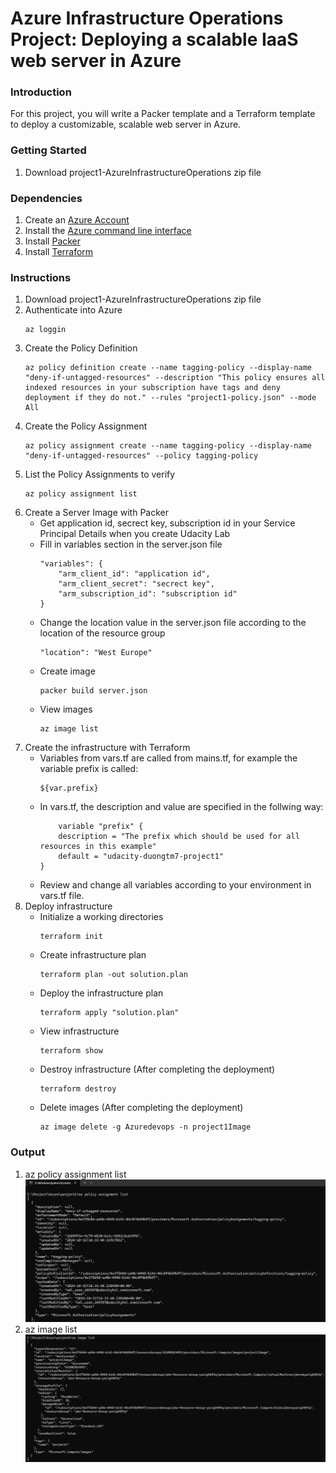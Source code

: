 # Azure Infrastructure Operations Project: Deploying a scalable IaaS web server in Azure

### Introduction
For this project, you will write a Packer template and a Terraform template to deploy a customizable, scalable web server in Azure.

### Getting Started
1. Download project1-AzureInfrastructureOperations zip file

### Dependencies
1. Create an [Azure Account](https://portal.azure.com) 
2. Install the [Azure command line interface](https://docs.microsoft.com/en-us/cli/azure/install-azure-cli?view=azure-cli-latest)
3. Install [Packer](https://www.packer.io/downloads)
4. Install [Terraform](https://www.terraform.io/downloads.html)

### Instructions
1. Download project1-AzureInfrastructureOperations zip file
2. Authenticate into Azure
    ```
    az loggin
    ```
3. Create the Policy Definition
    ```
    az policy definition create --name tagging-policy --display-name "deny-if-untagged-resources" --description "This policy ensures all indexed resources in your subscription have tags and deny deployment if they do not." --rules "project1-policy.json" --mode All
    ```
4. Create the Policy Assignment
    ```
    az policy assignment create --name tagging-policy --display-name "deny-if-untagged-resources" --policy tagging-policy
    ```
5. List the Policy Assignments to verify
    ```
    az policy assignment list
    ```
6. Create a Server Image with Packer
    - Get application id, secrect key, subscription id in your Service Principal Details when you create Udacity Lab
    - Fill in variables section in the server.json file
        ```
        "variables": { 
            "arm_client_id": "application id", 
            "arm_client_secret": "secrect key", 
            "arm_subscription_id": "subscription id" 
        }
        ```
    - Change the location value in the server.json file according to the location of the resource group
        ```
        "location": "West Europe"
        ```
    - Create image
        ```
        packer build server.json
        ```
    - View images
        ```
        az image list
        ```
7. Create the infrastructure with Terraform
    - Variables from vars.tf are called from mains.tf, for example the variable prefix is called: 
        ```
        ${var.prefix}
        ```
    - In vars.tf, the description and value are specified in the follwing way:
        ```
            variable "prefix" { 
            description = "The prefix which should be used for all resources in this example" 
            default = "udacity-duongtm7-project1" 
        }
        ```       
    - Review and change all variables according to your environment in vars.tf file.
8. Deploy infrastructure
    - Initialize a working directories
        ```
        terraform init
        ```
    - Create infrastructure plan
        ```
        terraform plan -out solution.plan
        ```
    - Deploy the infrastructure plan
        ```
        terraform apply "solution.plan"
        ```
    - View infrastructure
        ```
        terraform show
        ```
    - Destroy infrastructure (After completing the deployment)
        ```
        terraform destroy
        ```
    - Delete images (After completing the deployment)
        ```
        az image delete -g Azuredevops -n project1Image
        ```
### Output
1. az policy assignment list
    ![image](az-policy-assignment-list.png)
2. az image list
    ![image](az-image-list.png)


